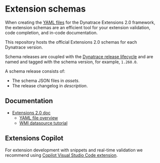 # Extension schemas 

When creating the [YAML files](https://www.dynatrace.com/support/help/shortlink/extension-yaml) for the Dynatrace Extensions 2.0 framework, the extension schemas are an efficient tool for your extension validation, code completion, and in-code documentation. 

This repository hosts the official Extensions 2.0 schemas for each Dynatrace version. 

Schema releases are coupled with the [Dynatrace release lifecycle](https://www.dynatrace.com/support/help/shortlink/release-notes-saas) and are named and tagged with the schema version, for example, `1.260.0`. 

A schema release consists of:
* The schema JSON files in *assets*. 
* The release changelog in *description*.

## Documentation
* [Extensions 2.0 doc](https://www.dynatrace.com/support/help/shortlink/extensions20)
  * [YAML file overview](https://www.dynatrace.com/support/help/shortlink/extension-yaml)
  * [WMI datasource tutorial](https://www.dynatrace.com/support/help/shortlink/wmi-tutorial-00)

## Extensions Copilot 
For extension development with snippets and real-time validation we recommend using [Copilot Visual Studio Code extension](https://dynatrace-extensions.github.io/dynatrace-extensions-copilot/).
